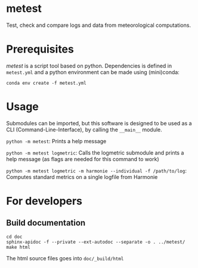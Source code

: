 # metest
Test, check and compare logs and data from meteorological computations. 

# Prerequisites
*metest* is a script tool based on python. Dependencies is defined in `metest.yml` and a python environment can be made using (mini)conda:

`conda env create -f metest.yml`

# Usage
Submodules can be imported, but this software is designed to be used as a CLI (Command-Line-Interface), by calling the `__main__` module.

`python -m metest`: Prints a help message

`python -m metest logmetric`: Calls the logmetric submodule and prints a help message (as flags are needed for this command to work)

`python -m metest logmetric -m harmonie --individual -f /path/to/log`: Computes standard metrics on a single logfile from Harmonie

# For developers

## Build documentation
```shell
cd doc
sphinx-apidoc -f --private --ext-autodoc --separate -o . ../metest/
make html
```
The html source files goes into `doc/_build/html`